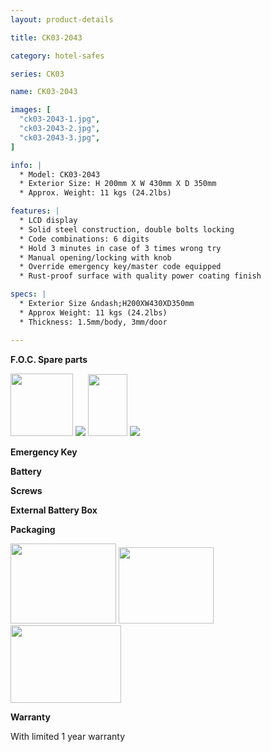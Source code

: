 ```yaml
---
layout: product-details

title: CK03-2043

category: hotel-safes

series: CK03

name: CK03-2043

images: [
  "ck03-2043-1.jpg",
  "ck03-2043-2.jpg",
  "ck03-2043-3.jpg",
]

info: |
  * Model: CK03-2043
  * Exterior Size: H 200mm X W 430mm X D 350mm
  * Approx. Weight: 11 kgs (24.2lbs)

features: |
  * LCD display
  * Solid steel construction, double bolts locking
  * Code combinations: 6 digits
  * Hold 3 minutes in case of 3 times wrong try
  * Manual opening/locking with knob
  * Override emergency key/master code equipped
  * Rust-proof surface with quality power coating finish

specs: |
  * Exterior Size &ndash;H200XW430XD350mm
  * Approx Weight: 11 kgs (24.2lbs)
  * Thickness: 1.5mm/body, 3mm/door

---
```


**F.O.C. Spare parts**

<img alt="" src="{IMAGE_CDN}/ck03-2043-4.jpg" style="width: 100px; height: 100px;" />

<img src="{IMAGE_CDN}/ck03-2043-5.jpg" />

<img alt="" src="{IMAGE_CDN}/ck03-2043-6.jpg" style="width: 63px; height: 99px;" />

<img src="{IMAGE_CDN}/ck03-2043-7.jpg" />

**Emergency Key**

**Battery**

**Screws**

**External Battery Box**

**Packaging**

<img height="155" src="{IMAGE_CDN}/ck03-2043-8.jpg" style="width: 169px; height: 128px" width="221" />

<img height="144" src="{IMAGE_CDN}/ck03-2043-9.jpg" style="width: 152px; height: 122px" width="183" />

<img height="124" src="{IMAGE_CDN}/ck03-2043-10.jpg" style="width: 177px; height: 124px" width="205" />

**Warranty**

With limited 1 year warranty
